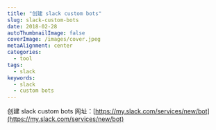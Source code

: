 ```yaml
---
title: "创建 slack custom bots"
slug: slack-custom-bots
date: 2018-02-28
autoThumbnailImage: false
coverImage: /images/cover.jpeg
metaAlignment: center
categories:
  - tool
tags:
  - slack
keywords:
  - slack
  - custom bots
---
```


创建 slack custom bots 网址：[https://my.slack.com/services/new/bot](https://my.slack.com/services/new/bot)
